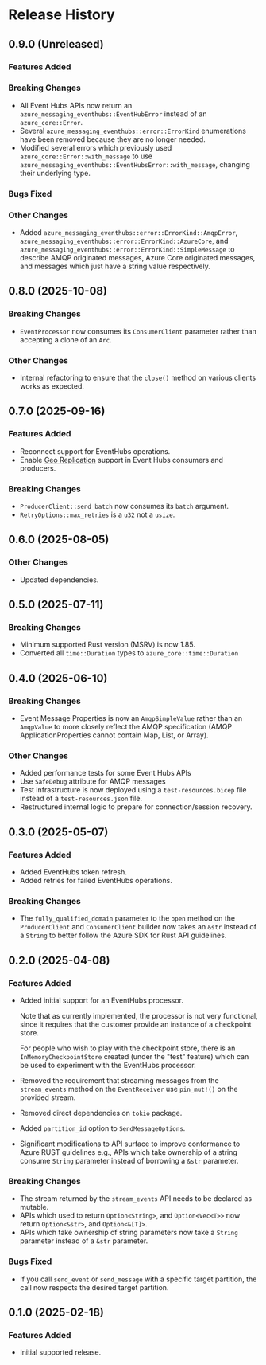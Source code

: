 # Release History

## 0.9.0 (Unreleased)

### Features Added

### Breaking Changes

- All Event Hubs APIs now return an `azure_messaging_eventhubs::EventHubError` instead of an `azure_core::Error`.
- Several `azure_messaging_eventhubs::error::ErrorKind` enumerations have been removed because they are no longer needed.
- Modified several errors which previously used `azure_core::Error::with_message` to use `azure_messaging_eventhubs::EventHubsError::with_message`, changing their underlying type.

### Bugs Fixed

### Other Changes

- Added `azure_messaging_eventhubs::error::ErrorKind::AmqpError`, `azure_messaging_eventhubs::error::ErrorKind::AzureCore`, and `azure_messaging_eventhubs::error::ErrorKind::SimpleMessage` to describe AMQP originated messages, Azure Core originated messages, and messages which just have a string value respectively.

## 0.8.0 (2025-10-08)

### Breaking Changes

- `EventProcessor` now consumes its `ConsumerClient` parameter rather than accepting a clone of an `Arc`.

### Other Changes

- Internal refactoring to ensure that the `close()` method on various clients works as expected.

## 0.7.0 (2025-09-16)

### Features Added

- Reconnect support for EventHubs operations.
- Enable [Geo Replication](https://learn.microsoft.com/azure/event-hubs/geo-replication) support in Event Hubs consumers and producers.

### Breaking Changes

- `ProducerClient::send_batch` now consumes its `batch` argument.
- `RetryOptions::max_retries` is a `u32` not a `usize`.

## 0.6.0 (2025-08-05)

### Other Changes

- Updated dependencies.

## 0.5.0 (2025-07-11)

### Breaking Changes

- Minimum supported Rust version (MSRV) is now 1.85.
- Converted all `time::Duration` types to `azure_core::time::Duration`

## 0.4.0 (2025-06-10)

### Breaking Changes

- Event Message Properties is now an `AmqpSimpleValue` rather than an `AmqpValue` to more closely reflect the AMQP specification (AMQP ApplicationProperties cannot contain Map, List, or Array).

### Other Changes

- Added performance tests for some Event Hubs APIs
- Use `SafeDebug` attribute for AMQP messages
- Test infrastructure is now deployed using a `test-resources.bicep` file instead of a `test-resources.json` file.
- Restructured internal logic to prepare for connection/session recovery.

## 0.3.0 (2025-05-07)

### Features Added

- Added EventHubs token refresh.
- Added retries for failed EventHubs operations.

### Breaking Changes

- The `fully_qualified_domain` parameter to the `open` method on the `ProducerClient` and `ConsumerClient` builder now takes an `&str` instead of a `String` to better follow the Azure SDK for Rust API guidelines.

## 0.2.0 (2025-04-08)

### Features Added

- Added initial support for an EventHubs processor.

  Note that as currently implemented, the processor is not very functional, since it requires that the customer provide an instance of a checkpoint store.

  For people who wish to play with the checkpoint store, there is an `InMemoryCheckpointStore` created (under the "test" feature) which can be used to experiment with the EventHubs processor.

- Removed the requirement that streaming messages from the `stream_events` method on the `EventReceiver` use `pin_mut!()` on the provided stream.
- Removed direct dependencies on `tokio` package.
- Added `partition_id` option to `SendMessageOptions`.
- Significant modifications to API surface to improve conformance to Azure RUST guidelines e.g., APIs which take ownership of a string consume `String` parameter instead of borrowing a `&str` parameter.

### Breaking Changes

- The stream returned by the `stream_events` API needs to be declared as mutable.
- APIs which used to return `Option<String>`, and `Option<Vec<T>>` now return `Option<&str>`, and `Option<&[T]>`.
- APIs which take ownership of string parameters now take a `String` parameter instead of a `&str` parameter.

### Bugs Fixed

- If you call `send_event` or `send_message` with a specific target partition, the call now respects the desired target partition.

## 0.1.0 (2025-02-18)

### Features Added

- Initial supported release.
